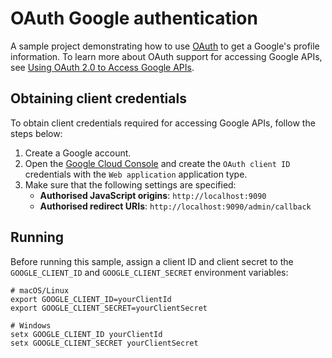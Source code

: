 # OAuth Google authentication
A sample project demonstrating how to use [OAuth](https://ktor.io/docs/oauth.html) to get a Google's profile information. 
To learn more about OAuth support for accessing Google APIs, see [Using OAuth 2.0 to Access Google APIs](https://developers.google.com/identity/protocols/oauth2).

## Obtaining client credentials
To obtain client credentials required for accessing Google APIs, follow the steps below:
1. Create a Google account.
1. Open the [Google Cloud Console](https://console.cloud.google.com/apis/credentials) and create the `OAuth client ID` credentials with the `Web application` application type.
1. Make sure that the following settings are specified:
    * **Authorised JavaScript origins**: `http://localhost:9090`
    * **Authorised redirect URIs**: `http://localhost:9090/admin/callback`


## Running
Before running this sample, assign a client ID and client secret to the `GOOGLE_CLIENT_ID` and `GOOGLE_CLIENT_SECRET` environment variables:
   ```shell
   # macOS/Linux
   export GOOGLE_CLIENT_ID=yourClientId
   export GOOGLE_CLIENT_SECRET=yourClientSecret
   
   # Windows
   setx GOOGLE_CLIENT_ID yourClientId
   setx GOOGLE_CLIENT_SECRET yourClientSecret
   ```
